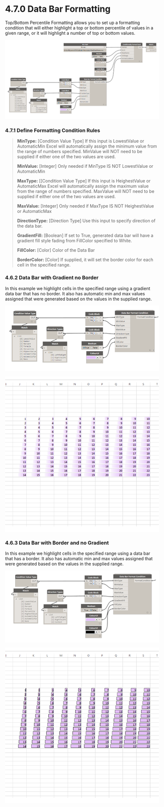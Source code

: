 # 4.7.0 Data Bar Formatting

Top/Bottom Percentile Formatting allows you to set up a formatting condition that will either highlight a top or bottom percentile of values in a given range, or it will highlight a number of top or bottom values. 

![](databar_1.png)

### 4.7.1 Define Formatting Condition Rules

<blockquote>

<p><b>MinType:</b> [Condition Value Type] If this input is LowestValue or AutomaticMin Excel will automatically assign the minimum value from the range of numbers specified. MinValue will NOT need to be supplied if either one of the two values are used.</p>

<p><b>MinValue:</b> [Integer]  Only needed if MinType IS NOT LowestValue or AutomaticMin </p>

<p><b>MaxType:</b> [[Condition Value Type] If this input is HeighestValue or AutomaticMax Excel will automatically assign the maximum value from the range of numbers specified. MaxValue will NOT need to be supplied if either one of the two values are used.</p>

<p><b>MaxValue:</b> [Integer] Only needed if MaxType IS NOT HeighestValue or AutomaticMax </p>

<p><b>DirectionType:</b> [Direction Type] Use this input to specify direction of the data bar. </p>

<p><b>GradientFill:</b> [Boolean] If set to True, generated data bar will have a gradient fill style fading from FillColor specified to White. </p>

<p><b>FillColor:</b> [Color] Color of the Data Bar</p>

<p><b>BorderColor:</b> [Color] If supplied, it will set the border color for each cell in the specified range. </p>

</blockquote>


### 4.6.2 Data Bar with Gradient no Border

In this example we highlight cells in the specified range using a gradient data bar that has no border. It also has automatic min and max values assigned that were generated based on the values in the supplied range. 

![](databar_4.png)

![](databar_2.png)

### 4.6.3 Data Bar with Border and no Gradient

In this example we highlight cells in the specified range using a data bar that has a border. It also has automatic min and max values assigned that were generated based on the values in the supplied range. 

![](databar_3.png)

![](databar_5.png)
